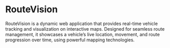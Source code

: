 # RouteVision
RouteVision is a dynamic web application that provides real-time vehicle tracking and visualization on interactive maps. Designed for seamless route management, it showcases a vehicle’s live location, movement, and route progression over time, using powerful mapping technologies.
